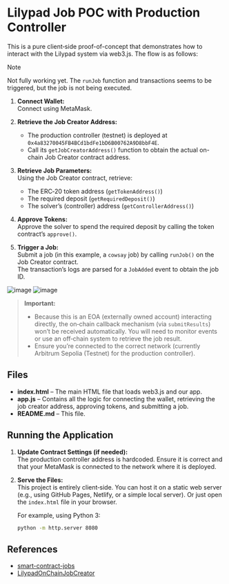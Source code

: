 # Lilypad Job POC with Production Controller

This is a pure client‑side proof-of-concept that demonstrates how to interact with the Lilypad system via web3.js. The flow is as follows:

> [!NOTE]  
> Not fully working yet. The `runJob` function and transactions seems to be triggered, but the job is not being executed.

1. **Connect Wallet:**  
   Connect using MetaMask.

2. **Retrieve the Job Creator Address:**  
   - The production controller (testnet) is deployed at `0x4a83270045FB4BCd1bdFe1bD6B00762A9D8bbF4E`.
   - Call its `getJobCreatorAddress()` function to obtain the actual on-chain Job Creator contract address.

3. **Retrieve Job Parameters:**  
   Using the Job Creator contract, retrieve:
   - The ERC‑20 token address (`getTokenAddress()`)
   - The required deposit (`getRequiredDeposit()`)
   - The solver’s (controller) address (`getControllerAddress()`)

4. **Approve Tokens:**  
   Approve the solver to spend the required deposit by calling the token contract’s `approve()`.

5. **Trigger a Job:**  
   Submit a job (in this example, a `cowsay` job) by calling `runJob()` on the Job Creator contract.  
   The transaction’s logs are parsed for a `JobAdded` event to obtain the job ID.

![image](https://github.com/user-attachments/assets/e9c807e3-af44-4e28-80dd-ae252ba3009f)
![image](https://github.com/user-attachments/assets/65fa9522-d225-4fa8-a22a-e2094a3a481f)

> **Important:**  
> - Because this is an EOA (externally owned account) interacting directly, the on‑chain callback mechanism (via `submitResults`) won’t be received automatically. You will need to monitor events or use an off‑chain system to retrieve the job result.
> - Ensure you’re connected to the correct network (currently Arbitrum Sepolia (Testnet) for the production controller).

## Files

- **index.html** – The main HTML file that loads web3.js and our app.
- **app.js** – Contains all the logic for connecting the wallet, retrieving the job creator address, approving tokens, and submitting a job.
- **README.md** – This file.

## Running the Application

1. **Update Contract Settings (if needed):**  
   The production controller address is hardcoded. Ensure it is correct and that your MetaMask is connected to the network where it is deployed.

2. **Serve the Files:**  
   This project is entirely client‑side. You can host it on a static web server (e.g., using GitHub Pages, Netlify, or a simple local server). Or just open the `index.html` file in your browser.

   For example, using Python 3:
   ```bash
   python -m http.server 8080
   ```

## References

- [smart-contract-jobs](https://github.com/Lilypad-Tech/lilypad/blob/main/docs/smart-contract-jobs.md)
- [LilypadOnChainJobCreator](https://github.com/Lilypad-Tech/lilypad/blob/main/hardhat/contracts/LilypadOnChainJobCreator.sol)
